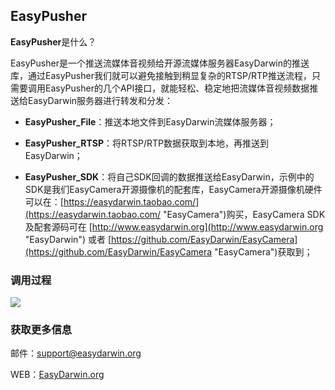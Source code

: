## EasyPusher ##

**EasyPusher**是什么？

EasyPusher是一个推送流媒体音视频给开源流媒体服务器EasyDarwin的推送库，通过EasyPusher我们就可以避免接触到稍显复杂的RTSP/RTP推送流程，只需要调用EasyPusher的几个API接口，就能轻松、稳定地把流媒体音视频数据推送给EasyDarwin服务器进行转发和分发：

- **EasyPusher_File**：推送本地文件到EasyDarwin流媒体服务器；

- **EasyPusher_RTSP**：将RTSP/RTP数据获取到本地，再推送到EasyDarwin；

- **EasyPusher_SDK**：将自己SDK回调的数据推送给EasyDarwin，示例中的SDK是我们EasyCamera开源摄像机的配套库，EasyCamera开源摄像机硬件可以在：[https://easydarwin.taobao.com/](https://easydarwin.taobao.com/ "EasyCamera")购买，EasyCamera SDK及配套源码可在 [http://www.easydarwin.org](http://www.easydarwin.org "EasyDarwin") 或者 [https://github.com/EasyDarwin/EasyCamera](https://github.com/EasyDarwin/EasyCamera "EasyCamera")获取到；


### 调用过程
![](http://www.easydarwin.org/skin/easydarwin/images/easypusher20150802.png)

### 获取更多信息 ###

邮件：[support@easydarwin.org](mailto:support@easydarwin.org) 

WEB：[EasyDarwin.org](http://www.easydarwin.org)
